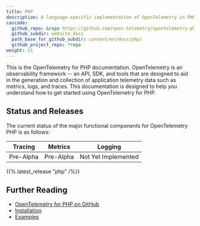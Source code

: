 ```yaml
---
title: PHP
description: A language-specific implementation of OpenTelemetry in PHP.
cascade:
  github_repo: &repo https://github.com/open-telemetry/opentelemetry-php
  github_subdir: website_docs
  path_base_for_github_subdir: content/en/docs/php/
  github_project_repo: *repo
weight: 21
---
```


This is the OpenTelemetry for PHP documentation. OpenTelemetry is an
observability framework -- an API, SDK, and tools that are designed to aid in
the generation and collection of application telemetry data such as metrics,
logs, and traces. This documentation is designed to help you understand how to
get started using OpenTelemetry for PHP.

## Status and Releases

The current status of the major functional components for OpenTelemetry PHP is
as follows:

| Tracing   | Metrics   | Logging             |
| -------   | -------   | -------             |
| Pre-Alpha | Pre-Alpha | Not Yet Implemented |

{{% latest_release "php" /%}}

## Further Reading

- [OpenTelemetry for PHP on GitHub](https://github.com/open-telemetry/opentelemetry-php)
- [Installation](https://github.com/open-telemetry/opentelemetry-php#installation)
- [Examples](https://github.com/open-telemetry/opentelemetry-php#examples)
